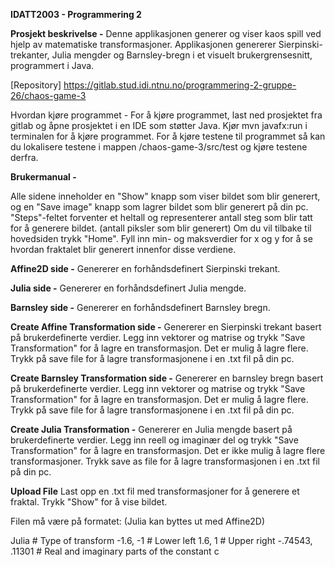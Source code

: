 **IDATT2003 - Programmering 2**

**Prosjekt beskrivelse -**
Denne applikasjonen generer og viser kaos spill ved hjelp av matematiske transformasjoner. Applikasjonen genererer Sierpinski-trekanter, Julia mengder og Barnsley-bregn i et visuelt brukergrensesnitt, programmert i Java.

[Repository] https://gitlab.stud.idi.ntnu.no/programmering-2-gruppe-26/chaos-game-3

Hvordan kjøre programmet - 
For å kjøre programmet, last ned prosjektet fra gitlab og åpne prosjektet i en IDE som støtter Java. Kjør mvn javafx:run i terminalen for å kjøre programmet.
For å kjøre testene til programmet så kan du lokalisere testene i mappen /chaos-game-3/src/test og kjøre testene derfra.

**Brukermanual -**

Alle sidene inneholder en "Show" knapp som viser bildet som blir generert, og en "Save image" knapp som lagrer bildet som blir generert på din pc.
"Steps"-feltet forventer et heltall og representerer antall steg som blir tatt for å generere bildet. (antall piksler som blir generert)
Om du vil tilbake til hovedsiden trykk "Home". Fyll inn min- og maksverdier for x og y for å se hvordan fraktalet blir generert innenfor disse verdiene.

**Affine2D side -** 
Genererer en forhåndsdefinert Sierpinski trekant.

**Julia side -**
Genererer en forhåndsdefinert Julia mengde. 

**Barnsley side -**
Genererer en forhåndsdefinert Barnsley bregn.

**Create Affine Transformation side -** 
Genererer en Sierpinski trekant basert på brukerdefinerte verdier.
Legg inn vektorer og matrise og trykk "Save Transformation" for å lagre en transformasjon. Det er mulig å lagre flere.
Trykk på save file for å lagre transformasjonene i en .txt fil på din pc.

**Create Barnsley Transformation side -**
Genererer en barnsley bregn basert på brukerdefinerte verdier.
Legg inn vektorer og matrise og trykk "Save Transformation" for å lagre en transformasjon. Det er mulig å lagre flere.
Trykk på save file for å lagre transformasjonene i en .txt fil på din pc.

**Create Julia Transformation -**
Genererer en Julia mengde basert på brukerdefinerte verdier.
Legg inn reell og imaginær del og trykk "Save Transformation" for å lagre en transformasjon. Det er ikke mulig å lagre flere transformasjoner.
Trykk save as file for å lagre transformasjonen i en .txt fil på din pc.

**Upload File** 
Last opp en .txt fil med transformasjoner for å generere et fraktal. Trykk "Show" for å vise bildet.

 Filen må være på formatet: (Julia kan byttes ut med Affine2D)

Julia               # Type of transform
-1.6, -1            # Lower left
1.6, 1              # Upper right
-.74543, .11301     # Real and imaginary parts of the constant c



